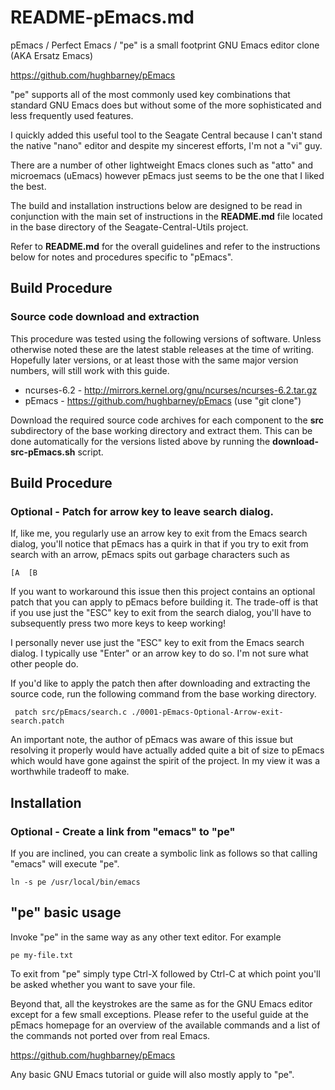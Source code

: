 # README-pEmacs.md
pEmacs / Perfect Emacs / "pe" is a small footprint GNU Emacs 
editor clone (AKA Ersatz Emacs)

https://github.com/hughbarney/pEmacs

"pe" supports all of the most commonly used key combinations that
standard GNU Emacs does but without some of the more sophisticated
and less frequently used features.

I quickly added this useful tool to the Seagate Central because I
can't stand the native "nano" editor and despite my sincerest 
efforts, I'm not a "vi" guy.

There are a number of other lightweight Emacs clones such as "atto"
and microemacs (uEmacs) however pEmacs just seems to be the one
that I liked the best.

The build and installation instructions below are designed to be
read in conjunction with the main set of instructions in the
**README.md** file located in the base directory of the
Seagate-Central-Utils project. 

Refer to **README.md** for the overall guidelines and refer to the
instructions below for notes and procedures specific to "pEmacs".

## Build Procedure
### Source code download and extraction
This procedure was tested using the following versions of software.
Unless otherwise noted these are the latest stable releases at the
time of writing. Hopefully later versions, or at least those with
the same major version numbers, will still work with this guide.

* ncurses-6.2 - http://mirrors.kernel.org/gnu/ncurses/ncurses-6.2.tar.gz    
* pEmacs - https://github.com/hughbarney/pEmacs (use "git clone")

Download the required source code archives for each component to 
the **src** subdirectory of the base working directory and extract
them. This can be done automatically for the versions listed above
by running the **download-src-pEmacs.sh** script.

## Build Procedure
### Optional - Patch for arrow key to leave search dialog.
If, like me, you regularly use an arrow key to exit from the Emacs 
search dialog, you'll notice that pEmacs has a quirk in that if you
try to exit from search with an arrow, pEmacs spits out garbage 
characters such as

    [A  [B
    
If you want to workaround this issue then this project contains an
optional patch that you can apply to pEmacs before building it.
The trade-off is that if you use just the "ESC" key to exit from the
search dialog, you'll have to subsequently press two more keys to 
keep working!

I personally never use just the "ESC" key to exit from the Emacs search 
dialog. I typically use "Enter" or an arrow key to do so. I'm not sure 
what other people do.

If you'd like to apply the patch then after downloading and extracting
the source code, run the following command from the base working directory.

     patch src/pEmacs/search.c ./0001-pEmacs-Optional-Arrow-exit-search.patch

An important note, the author of pEmacs was aware of this issue but 
resolving it properly would have actually added quite a bit of size to
pEmacs which would have gone against the spirit of the project. In my view
it was a worthwhile tradeoff to make.

## Installation
### Optional - Create a link from "emacs" to "pe"
If you are inclined, you can create a symbolic link as follows so that 
calling "emacs" will execute "pe".

    ln -s pe /usr/local/bin/emacs
    
## "pe" basic usage
Invoke "pe" in the same way as any other text editor. For example

    pe my-file.txt

To exit from "pe" simply type Ctrl-X followed by Ctrl-C at which point
you'll be asked whether you want to save your file.

Beyond that, all the keystrokes are the same as for the GNU Emacs editor
except for a few small exceptions. Please refer to the useful guide at the
pEmacs homepage for an overview of the available commands and a list of
the commands not ported over from real Emacs.

https://github.com/hughbarney/pEmacs

Any basic GNU Emacs tutorial or guide will also mostly apply to "pe".



